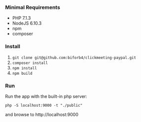 ### Minimal Requirements
* PHP 7.1.3
* NodeJS 6.10.3
* npm
* composer

### Install
1. `git clone git@github.com:biforb4/clickmeeting-paypal.git`
2. `composer install`
3. `npm install`
4. `npm build`

### Run
Run the app with the built-in php server:

`php -S localhost:9000 -t "./public"`

and browse to http://localhost:9000